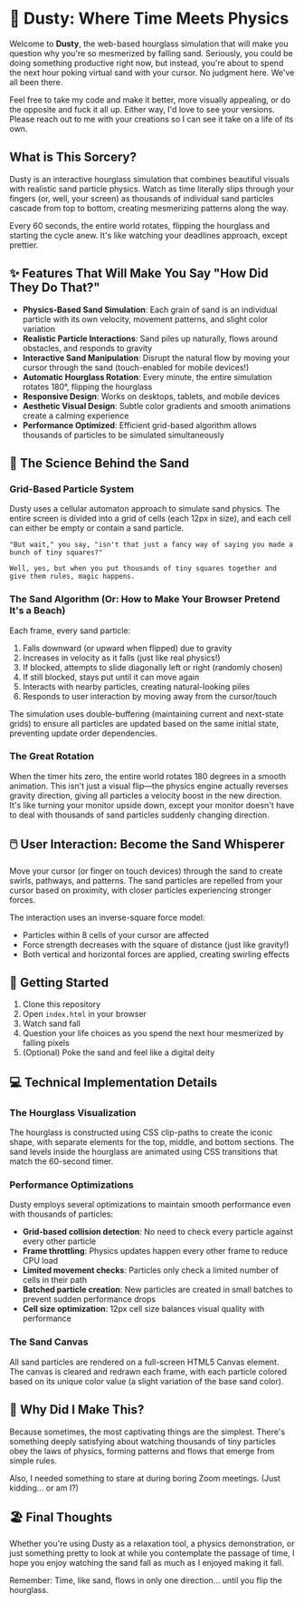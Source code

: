 # 🏺 Dusty: Where Time Meets Physics

Welcome to **Dusty**, the web-based hourglass simulation that will make you question why you're so mesmerized by falling sand. Seriously, you could be doing something productive right now, but instead, you're about to spend the next hour poking virtual sand with your cursor. No judgment here. We've all been there.

Feel free to take my code and make it better, more visually appealing, or do the opposite and fuck it all up. Either way, I'd love to see your versions. Please reach out to me with your creations so I can see it take on a life of its own.

## What is This Sorcery?

Dusty is an interactive hourglass simulation that combines beautiful visuals with realistic sand particle physics. Watch as time literally slips through your fingers (or, well, your screen) as thousands of individual sand particles cascade from top to bottom, creating mesmerizing patterns along the way.

Every 60 seconds, the entire world rotates, flipping the hourglass and starting the cycle anew. It's like watching your deadlines approach, except prettier.

## ✨ Features That Will Make You Say "How Did They Do That?"

- **Physics-Based Sand Simulation**: Each grain of sand is an individual particle with its own velocity, movement patterns, and slight color variation
- **Realistic Particle Interactions**: Sand piles up naturally, flows around obstacles, and responds to gravity
- **Interactive Sand Manipulation**: Disrupt the natural flow by moving your cursor through the sand (touch-enabled for mobile devices!)
- **Automatic Hourglass Rotation**: Every minute, the entire simulation rotates 180°, flipping the hourglass
- **Responsive Design**: Works on desktops, tablets, and mobile devices
- **Aesthetic Visual Design**: Subtle color gradients and smooth animations create a calming experience
- **Performance Optimized**: Efficient grid-based algorithm allows thousands of particles to be simulated simultaneously

## 🔬 The Science Behind the Sand

### Grid-Based Particle System

Dusty uses a cellular automaton approach to simulate sand physics. The entire screen is divided into a grid of cells (each 12px in size), and each cell can either be empty or contain a sand particle.

```
"But wait," you say, "isn't that just a fancy way of saying you made a bunch of tiny squares?"

Well, yes, but when you put thousands of tiny squares together and give them rules, magic happens.
```

### The Sand Algorithm (Or: How to Make Your Browser Pretend It's a Beach)

Each frame, every sand particle:

1. Falls downward (or upward when flipped) due to gravity
2. Increases in velocity as it falls (just like real physics!)
3. If blocked, attempts to slide diagonally left or right (randomly chosen)
4. If still blocked, stays put until it can move again
5. Interacts with nearby particles, creating natural-looking piles
6. Responds to user interaction by moving away from the cursor/touch

The simulation uses double-buffering (maintaining current and next-state grids) to ensure all particles are updated based on the same initial state, preventing update order dependencies.

### The Great Rotation

When the timer hits zero, the entire world rotates 180 degrees in a smooth animation. This isn't just a visual flip—the physics engine actually reverses gravity direction, giving all particles a velocity boost in the new direction. It's like turning your monitor upside down, except your monitor doesn't have to deal with thousands of sand particles suddenly changing direction.

## 🖱️ User Interaction: Become the Sand Whisperer

Move your cursor (or finger on touch devices) through the sand to create swirls, pathways, and patterns. The sand particles are repelled from your cursor based on proximity, with closer particles experiencing stronger forces.

The interaction uses an inverse-square force model:
- Particles within 8 cells of your cursor are affected
- Force strength decreases with the square of distance (just like gravity!)
- Both vertical and horizontal forces are applied, creating swirling effects

## 🚀 Getting Started

1. Clone this repository
2. Open `index.html` in your browser
3. Watch sand fall
4. Question your life choices as you spend the next hour mesmerized by falling pixels
5. (Optional) Poke the sand and feel like a digital deity

## 💻 Technical Implementation Details

### The Hourglass Visualization

The hourglass is constructed using CSS clip-paths to create the iconic shape, with separate elements for the top, middle, and bottom sections. The sand levels inside the hourglass are animated using CSS transitions that match the 60-second timer.

### Performance Optimizations

Dusty employs several optimizations to maintain smooth performance even with thousands of particles:

- **Grid-based collision detection**: No need to check every particle against every other particle
- **Frame throttling**: Physics updates happen every other frame to reduce CPU load
- **Limited movement checks**: Particles only check a limited number of cells in their path
- **Batched particle creation**: New particles are created in small batches to prevent sudden performance drops
- **Cell size optimization**: 12px cell size balances visual quality with performance

### The Sand Canvas

All sand particles are rendered on a full-screen HTML5 Canvas element. The canvas is cleared and redrawn each frame, with each particle colored based on its unique color value (a slight variation of the base sand color).

## 🤔 Why Did I Make This?

Because sometimes, the most captivating things are the simplest. There's something deeply satisfying about watching thousands of tiny particles obey the laws of physics, forming patterns and flows that emerge from simple rules.

Also, I needed something to stare at during boring Zoom meetings. (Just kidding... or am I?)

## 🏖️ Final Thoughts

Whether you're using Dusty as a relaxation tool, a physics demonstration, or just something pretty to look at while you contemplate the passage of time, I hope you enjoy watching the sand fall as much as I enjoyed making it fall.

Remember: Time, like sand, flows in only one direction... until you flip the hourglass.
